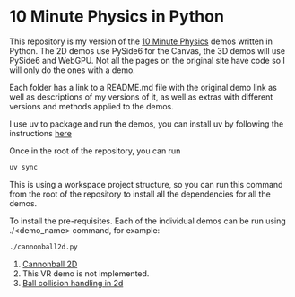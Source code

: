 # 10 Minute Physics in Python

This repository is my version of the [10 Minute Physics](https://matthias-research.github.io/pages/tenMinutePhysics/index.html) demos written in Python. The 2D demos use PySide6 for the Canvas, the 3D demos will use PySide6 and WebGPU. Not all the pages on the original site have code so I will only do the ones with a demo.

Each folder has a link to a README.md file with the original demo link as well as descriptions of my versions of it, as well as extras with different versions and methods applied to the demos.

I use uv to package and run the demos, you can install uv by following the instructions [here](https://docs.astral.sh/uv/getting-started/installation/)

Once in the root of the repository, you can run
```bash
uv sync
```

This is using a workspace project structure, so you can run this command from the root of the repository to install all the dependencies for all the demos.

To install the pre-requisites. Each of the individual demos can be run using ./<demo_name> command, for example:

```bash
./cannonball2d.py
```

1. [Cannonball 2D](cannonball2d/)
2. This VR demo is not implemented.
3. [Ball collision handling in 2d](ballcollision2d/)
